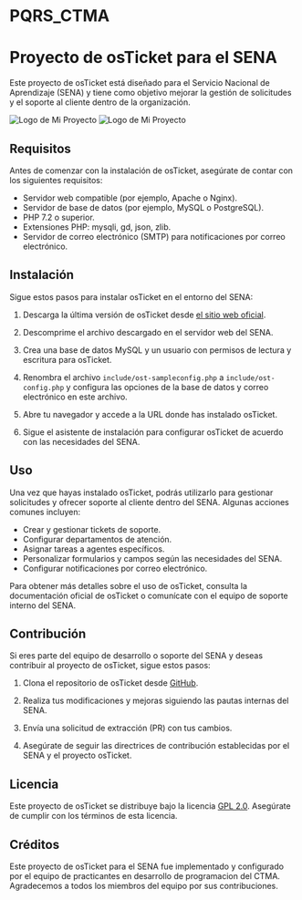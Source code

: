 # PQRS_CTMA
# Proyecto de osTicket para el SENA
Este proyecto de osTicket está diseñado para el Servicio Nacional de Aprendizaje (SENA) y tiene como objetivo mejorar la gestión de solicitudes y el soporte al cliente dentro de la organización.

<img src="https://example.com/images/logo.png" alt="Logo de Mi Proyecto">

<img src="../upload/images/oscar-favicon-16x16.png" alt="Logo de Mi Proyecto">


## Requisitos

Antes de comenzar con la instalación de osTicket, asegúrate de contar con los siguientes requisitos:

- Servidor web compatible (por ejemplo, Apache o Nginx).
- Servidor de base de datos (por ejemplo, MySQL o PostgreSQL).
- PHP 7.2 o superior.
- Extensiones PHP: mysqli, gd, json, zlib.
- Servidor de correo electrónico (SMTP) para notificaciones por correo electrónico.

## Instalación

Sigue estos pasos para instalar osTicket en el entorno del SENA:

1. Descarga la última versión de osTicket desde [el sitio web oficial](https://osticket.com/download/).

2. Descomprime el archivo descargado en el servidor web del SENA.

3. Crea una base de datos MySQL y un usuario con permisos de lectura y escritura para osTicket.

4. Renombra el archivo `include/ost-sampleconfig.php` a `include/ost-config.php` y configura las opciones de la base de datos y correo electrónico en este archivo.

5. Abre tu navegador y accede a la URL donde has instalado osTicket.

6. Sigue el asistente de instalación para configurar osTicket de acuerdo con las necesidades del SENA.

## Uso

Una vez que hayas instalado osTicket, podrás utilizarlo para gestionar solicitudes y ofrecer soporte al cliente dentro del SENA. Algunas acciones comunes incluyen:

- Crear y gestionar tickets de soporte.
- Configurar departamentos de atención.
- Asignar tareas a agentes específicos.
- Personalizar formularios y campos según las necesidades del SENA.
- Configurar notificaciones por correo electrónico.

Para obtener más detalles sobre el uso de osTicket, consulta la documentación oficial de osTicket o comunícate con el equipo de soporte interno del SENA.

## Contribución

Si eres parte del equipo de desarrollo o soporte del SENA y deseas contribuir al proyecto de osTicket, sigue estos pasos:

1. Clona el repositorio de osTicket desde [GitHub](https://github.com/osTicket/osTicket).

2. Realiza tus modificaciones y mejoras siguiendo las pautas internas del SENA.

3. Envía una solicitud de extracción (PR) con tus cambios.

4. Asegúrate de seguir las directrices de contribución establecidas por el SENA y el proyecto osTicket.

## Licencia

Este proyecto de osTicket se distribuye bajo la licencia [GPL 2.0](https://www.gnu.org/licenses/gpl-2.0.html). Asegúrate de cumplir con los términos de esta licencia.

## Créditos

Este proyecto de osTicket para el SENA fue implementado y configurado por el equipo de practicantes en desarrollo de programacion del CTMA. Agradecemos a todos los miembros del equipo por sus contribuciones.




